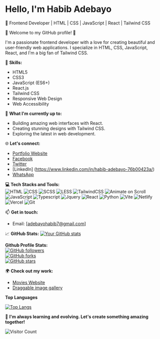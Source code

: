 # Hello, I'm Habib Adebayo

👋 Frontend Developer | HTML | CSS | JavaScript | React | Tailwind CSS

🌟 Welcome to my GitHub profile! 🌟

I'm a passionate frontend developer with a love for creating beautiful and user-friendly web applications. I specialize in HTML, CSS, JavaScript, React, and I'm a big fan of Tailwind CSS.

🔧 **Skills:**
- HTML5
- CSS3
- JavaScript (ES6+)
- React.js
- Tailwind CSS
- Responsive Web Design
- Web Accessibility

🚀 **What I'm currently up to:**
- Building amazing web interfaces with React.
- Creating stunning designs with Tailwind CSS.
- Exploring the latest in web development.

🌐 **Let's connect:**
- [Portfolio Website](https://habibadebayo.vercel.app/)
- [Facebook](https://www.facebook.com/habibopeyemi.adebayo/)
- [Twitter](https://twitter.com/Habib__001/)
- [LinkedIn] (https://www.linkedin.com/in/habib-adebayo-76b00423a/)
- [WhatsApp](https://wa.me/+2349019166356/)

**💻 Tech Stacks and Tools:**
<br />
![HTML](https://img.shields.io/badge/html%20-%23E34F26?&style=for-the-badge&logo=html5&logoColor=white)
![CSS](https://img.shields.io/badge/css%20-%231572B6?&style=for-the-badge&logo=css3&logoColor=white)
![SCSS](https://img.shields.io/badge/SCSS%20-hotpink?&style=for-the-badge&logo=SASS&logoColor=white)
![LESS](https://img.shields.io/badge/less%20-%230769AD?&style=for-the-badge&logo=less&logoColor=white)
![TailwindCSS](https://img.shields.io/badge/tailwindcss%20-%2338B2AC?&style=for-the-badge&logo=tailwind-css&logoColor=white)
![Animate on
Scroll](https://img.shields.io/badge/AOS%20-%23007ACC?&style=for-the-badge&logo=AOS&logoColor=white)
![JavaScript](https://img.shields.io/badge/javascript%20-%23323330?&style=for-the-badge&logo=javascript&logoColor=%23F7DF1E)
![Typescript](https://img.shields.io/badge/typescript%20-%23007ACC?&style=for-the-badge&logo=typescript&logoColor=white)
![Jquery](https://img.shields.io/badge/jquery%20-%230769AD?&style=for-the-badge&logo=jquery&logoColor=white)
![React](https://img.shields.io/badge/reactjs%20-%2320232a?&style=for-the-badge&logo=react&logoColor=%2361DAFB)
![Python](https://img.shields.io/badge/python%20-%2320232a?&style=for-the-badge&logo=python&logoColor=%2361DAFB)
![Vite](https://img.shields.io/badge/vite%20-%23646cff?&style=for-the-badge&logo=vite&logoColor=white)
![Netlify](https://img.shields.io/badge/netlify-%230E1E25?&style=for-the-badge&logo=netlify&logoColor=00C7B7)
![Vercel](https://img.shields.io/badge/Vercel-%23000000?style=for-the-badge&logo=vercel)
![Git](https://img.shields.io/badge/git%20-%23F05033?&style=for-the-badge&logo=git&logoColor=white)


📫 **Get in touch:**
- Email: [adebayohabib7@gmail.com]

📈 **GitHub Stats:**
[![Your GitHub
stats](https://github-readme-stats.vercel.app/api?username=Habib-0007&show_icons=true&theme=dark)](https://github.com/Habib-0007)

 **Github Profile Stats:**
<br />
[![GitHub
followers](https://img.shields.io/github/followers/Habib-0007?label=Follow&style=social)](https://github.com/Habib-0007)
<br />
[![GitHub
forks](https://img.shields.io/github/forks/Habib-0007/repo?style=social)](https://github.com/Habib-0007/repo)
<br />
[![GitHub
stars](https://img.shields.io/github/stars/Habib-0007/repo?style=social)](https://github.com/Habib-0007/repo)

🌍 **Check out my work:**
- [Movies Website](https://muvvies-hng-project-two.vercel.app)
- [Draggable image gallery](https://draggg-sortable.vercel.app)

**Top Languages**

 [![Top
 Langs](https://github-readme-stats.vercel.app/api/top-langs/?username=Habib-0007&layout=compact)](https://github.com/Habib-0007)

🌱 **I'm always learning and evolving. Let's create something amazing together!**

![Visitor Count](https://profile-counter.glitch.me/Habib-0007/count.svg)

